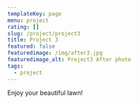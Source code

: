 ```yaml
---
templateKey: page
menu: project
rating: []
slug: /project/project3
title: Project 3
featured: false
featuredimage: /img/after3.jpg
featuredimage_alt: Project3 After photo
tags:
  - project
---
```


Enjoy your beautiful lawn!
